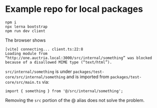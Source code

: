 # Example repo for local packages

```
npm i
npx lerna bootstrap
npm run dev client
```

The browser shows 

```
[vite] connecting... client.ts:22:8
Loading module from “http://one.auctria.local:3000/src/internal/something” was blocked because of a disallowed MIME type (“text/html”).
```

`src/internal/something` is under `packages/test-core/src/internal/something` and is imported from `packages/test-core/src/main.ts` via:

```
import { something } from '@/src/internal/something';
```

Removing the `src` portion of the @ alias does not solve the problem.